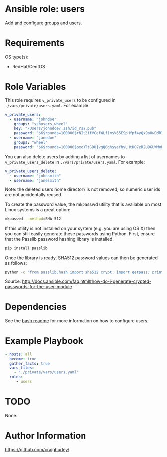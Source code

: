 # Ansible role: users

Add and configure groups and users.

# Requirements

OS type(s):
- RedHat/CentOS

# Role Variables

This role requires `v_private_users` to be configured in `./vars/private/users.yaml`.  For example:

```yaml
v_private_users:
  - username: "johndoe"
    groups: "sshusers,wheel"
    key: "/Users/johndoe/.ssh/id_rsa.pub"
    password: "$6$rounds=100000$rNIt2ifVCefWLf1m$V65ESpHfpf4yQx9oUwDdR2tBM9TKg2ZaRZ50v.a8gnT3GEuivFZL4Sijexel5bRgZxbi4uuzX6ErYgr/ZlC8r0"
  - username: "janedoe"
    groups: "wheel"
    password: "$6$rounds=100000$pxo3TtGDUjvgQ0gh$yeYhyLHtHO7zR2U9GUWMoHaByvQCj410diEofYr/OsHgnEBJ3XATSGghTK41YdKnhroiEsCEsTZxuTPWxOX/h/"
```

You can also delete users by adding a list of usernames to `v_private_users_delete` in `./vars/private/users.yaml`.  For example:

```yaml
v_private_users_delete:
  - username: "johnsmith"
  - username: "janesmith"
```

Note: the deleted users home directory is not removed, so numeric user ids are not accidentally reused.

To create the password value, the mkpasswd utility that is available on most Linux systems is a great option:

```bash
mkpasswd --method=SHA-512
```

If this utility is not installed on your system (e.g. you are using OS X) then you can still easily generate these passwords using Python. First, ensure that the Passlib password hashing library is installed.

```bash
pip install passlib
```

Once the library is ready, SHA512 password values can then be generated as follows:

```bash
python -c "from passlib.hash import sha512_crypt; import getpass; print sha512_crypt.encrypt(getpass.getpass())"
```

Source: http://docs.ansible.com/faq.html#how-do-i-generate-crypted-passwords-for-the-user-module

# Dependencies

See the [bash readme](../bash/) for more information on how to configure users.

# Example Playbook

```yaml
- hosts: all
  become: true
  gather_facts: true
  vars_files:
    - "./private/vars/users.yaml"
  roles:
     - users
```

# TODO

None.

# Author Information

https://github.com/craighurley/
